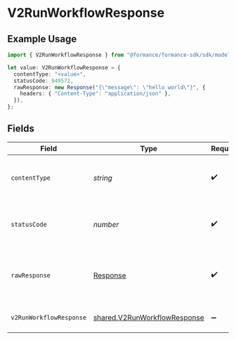 # V2RunWorkflowResponse

## Example Usage

```typescript
import { V2RunWorkflowResponse } from "@formance/formance-sdk/sdk/models/operations";

let value: V2RunWorkflowResponse = {
  contentType: "<value>",
  statusCode: 949572,
  rawResponse: new Response("{\"message\": \"hello world\"}", {
    headers: { "Content-Type": "application/json" },
  }),
};
```

## Fields

| Field                                                                               | Type                                                                                | Required                                                                            | Description                                                                         |
| ----------------------------------------------------------------------------------- | ----------------------------------------------------------------------------------- | ----------------------------------------------------------------------------------- | ----------------------------------------------------------------------------------- |
| `contentType`                                                                       | *string*                                                                            | :heavy_check_mark:                                                                  | HTTP response content type for this operation                                       |
| `statusCode`                                                                        | *number*                                                                            | :heavy_check_mark:                                                                  | HTTP response status code for this operation                                        |
| `rawResponse`                                                                       | [Response](https://developer.mozilla.org/en-US/docs/Web/API/Response)               | :heavy_check_mark:                                                                  | Raw HTTP response; suitable for custom response parsing                             |
| `v2RunWorkflowResponse`                                                             | [shared.V2RunWorkflowResponse](../../../sdk/models/shared/v2runworkflowresponse.md) | :heavy_minus_sign:                                                                  | The workflow instance                                                               |